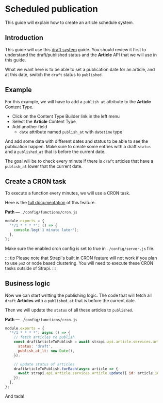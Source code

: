 # Scheduled publication

This guide will explain how to create an article schedule system.

## Introduction

This guide will use this [draft system](./draft.md) guide. You should review it first to understand the draft/published status and the **Article** API that we will use in this guide.

What we want here is to be able to set a publication date for an article, and at this date, switch the `draft` status to `published`.

## Example

For this example, we will have to add a `publish_at` attribute to the **Article** Content Type.

- Click on the Content Type Builder link in the left menu
- Select the **Article** Content Type
- Add another field
  - `date` attribute named `publish_at` with `datetime` type

And add some data with different dates and status to be able to see the publication happen.
Make sure to create some entries with a draft `status` and a `published_at` that is before the current date.

The goal will be to check every minute if there is `draft` articles that have a `publish_at` lower that the current date.

## Create a CRON task

To execute a function every minutes, we will use a CRON task.

Here is the [full documentation](../concepts/configurations.md#cron-tasks) of this feature.

**Path —** `./config/functions/cron.js`

```js
module.exports = {
  '*/1 * * * *': () => {
    console.log('1 minute later');
  },
};
```

Make sure the enabled cron config is set to true in `./config/server.js` file.

::: tip
Please note that Strapi's built in CRON feature will not work if you plan to use `pm2` or node based clustering. You will need to execute these CRON tasks outside of Strapi.
:::

## Business logic

Now we can start writting the publishing logic. The code that will fetch all `draft` **Articles** with a `published_at` that is before the current date.

Then we will update the `status` of all these articles to `published`.

**Path —** `./config/functions/cron.js`

```js
module.exports = {
  '*/1 * * * *': async () => {
    // fetch articles to publish
    const draftArticleToPublish = await strapi.api.article.services.article.find({
      status: 'draft',
      publish_at_lt: new Date(),
    });

    // update status of articles
    draftArticleToPublish.forEach(async article => {
      await strapi.api.article.services.article.update({ id: article.id }, { status: 'published' });
    });
  },
};
```

And tada!
